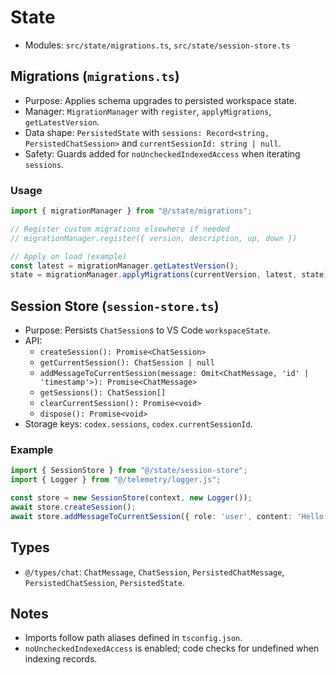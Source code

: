 # State

- Modules: `src/state/migrations.ts`, `src/state/session-store.ts`

## Migrations (`migrations.ts`)

- Purpose: Applies schema upgrades to persisted workspace state.
- Manager: `MigrationManager` with `register`, `applyMigrations`, `getLatestVersion`.
- Data shape: `PersistedState` with `sessions: Record<string, PersistedChatSession>` and `currentSessionId: string | null`.
- Safety: Guards added for `noUncheckedIndexedAccess` when iterating `sessions`.

### Usage

```ts
import { migrationManager } from "@/state/migrations";

// Register custom migrations elsewhere if needed
// migrationManager.register({ version, description, up, down })

// Apply on load (example)
const latest = migrationManager.getLatestVersion();
state = migrationManager.applyMigrations(currentVersion, latest, state);
```

## Session Store (`session-store.ts`)

- Purpose: Persists `ChatSession`s to VS Code `workspaceState`.
- API:
  - `createSession(): Promise<ChatSession>`
  - `getCurrentSession(): ChatSession | null`
  - `addMessageToCurrentSession(message: Omit<ChatMessage, 'id' | 'timestamp'>): Promise<ChatMessage>`
  - `getSessions(): ChatSession[]`
  - `clearCurrentSession(): Promise<void>`
  - `dispose(): Promise<void>`
- Storage keys: `codex.sessions`, `codex.currentSessionId`.

### Example

```ts
import { SessionStore } from "@/state/session-store";
import { Logger } from "@/telemetry/logger.js";

const store = new SessionStore(context, new Logger());
await store.createSession();
await store.addMessageToCurrentSession({ role: 'user', content: 'Hello' });
```

## Types

- `@/types/chat`: `ChatMessage`, `ChatSession`, `PersistedChatMessage`, `PersistedChatSession`, `PersistedState`.

## Notes

- Imports follow path aliases defined in `tsconfig.json`.
- `noUncheckedIndexedAccess` is enabled; code checks for undefined when indexing records.

